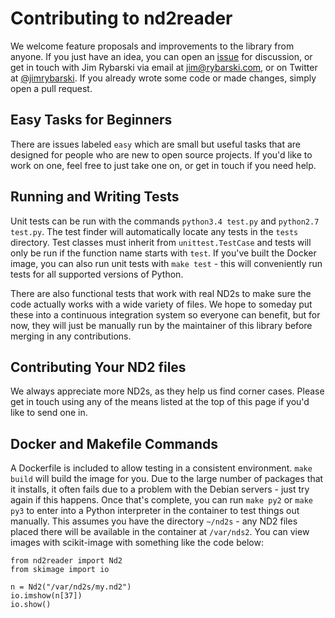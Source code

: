 # Contributing to nd2reader

We welcome feature proposals and improvements to the library from anyone. If you just have an idea, you can open an [issue](https://github.com/jimrybarski/nd2reader/issues) for
discussion, or get in touch with Jim Rybarski via email at jim@rybarski.com, or on Twitter at [@jimrybarski](https://twitter.com/jimrybarski). If you already wrote some code or made changes, simply open a pull
request.

## Easy Tasks for Beginners

There are issues labeled `easy` which are small but useful tasks that are designed for people who are new to open source projects. If you'd like to work on one, feel free to just
take one on, or get in touch if you need help.

## Running and Writing Tests

Unit tests can be run with the commands `python3.4 test.py` and `python2.7 test.py`. The test finder will automatically locate any tests in the `tests` directory. Test classes
must inherit from `unittest.TestCase` and tests will only be run if the function name starts with `test`. If you've built the Docker image, you can also run unit tests with
`make test` - this will conveniently run tests for all supported versions of Python.

There are also functional tests that work with real ND2s to make sure the code actually works with a wide variety of files. We hope to someday put these into a continuous integration
system so everyone can benefit, but for now, they will just be manually run by the maintainer of this library before merging in any contributions.

## Contributing Your ND2 files

We always appreciate more ND2s, as they help us find corner cases. Please get in touch using any of the means listed at the top of this page if you'd like to send one in.

## Docker and Makefile Commands

A Dockerfile is included to allow testing in a consistent environment. `make build` will build the image for you. Due to the large number of packages that it installs, it often
fails due to a problem with the Debian servers - just try again if this happens. Once that's complete, you can run `make py2` or `make py3` to enter into a Python interpreter in
the container to test things out manually. This assumes you have the directory `~/nd2s` - any ND2 files placed there will be available in the container at `/var/nds2`. You can
view images with scikit-image with something like the code below:

```
from nd2reader import Nd2
from skimage import io

n = Nd2("/var/nd2s/my.nd2")
io.imshow(n[37])
io.show()
```
